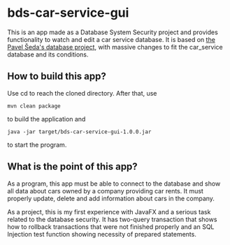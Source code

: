 # bds-car-service-gui
This is an app made as a Database System Security project and provides functionality to watch and edit a car service database. It is based on [the Pavel Šeda's database project](https://gitlab.com/but-courses/bpc-bds/bds-javafx-training), with massive changes to fit the car_service database and its conditions.

## How to build this app?
Use cd to reach the cloned directory. After that, use

```mvn clean package```

to build the application and 

```java -jar target/bds-car-service-gui-1.0.0.jar``` 

to start the program.

## What is the point of this app?
As a program, this app must be able to connect to the database and show all data about cars owned by a company providing car rents. It must properly update, delete and add information about cars in the company. 

As a project, this is my first experience with JavaFX and a serious task related to the database security. It has two-query transaction that shows how to rollback transactions that were not finished properly and an SQL Injection test function showing necessity of prepared statements.
